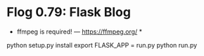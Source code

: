 # Flog 0.79: Flask Blog

* ffmpeg is required! — https://ffmpeg.org/ *

python setup.py install
export FLASK_APP = run.py
python run.py
